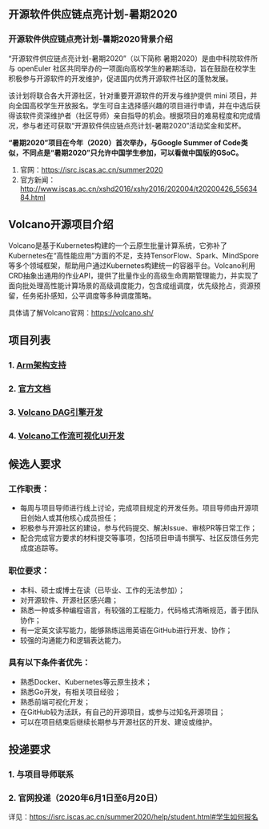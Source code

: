 ## 开源软件供应链点亮计划-暑期2020 

### 开源软件供应链点亮计划-暑期2020背景介绍

“开源软件供应链点亮计划-暑期2020”（以下简称 暑期2020）是由中科院软件所与 openEuler 社区共同举办的一项面向高校学生的暑期活动，旨在鼓励在校学生积极参与开源软件的开发维护，促进国内优秀开源软件社区的蓬勃发展。

该计划将联合各大开源社区，针对重要开源软件的开发与维护提供 mini 项目，并向全国高校学生开放报名。学生可自主选择感兴趣的项目进行申请，并在中选后获得该软件资深维护者（社区导师）亲自指导的机会。根据项目的难易程度和完成情况，参与者还可获取“开源软件供应链点亮计划-暑期2020”活动奖金和奖杯。

**“暑期2020”项目在今年（2020）首次举办，与Google Summer of Code类似，不同点是“暑期2020”只允许中国学生参加，可以看做中国版的GSoC。**

1. 官网：https://isrc.iscas.ac.cn/summer2020
2. 官方新闻：http://www.iscas.ac.cn/xshd2016/xshy2016/202004/t20200426_5563484.html


## Volcano开源项目介绍

Volcano是基于Kubernetes构建的一个云原生批量计算系统，它弥补了Kubernetes在“高性能应用”方面的不足，支持TensorFlow、Spark、MindSpore等多个领域框架，帮助用户通过Kubernetes构建统一的容器平台。Volcano利用CRD抽象出通用的作业API，提供了批量作业的高级生命周期管理能力，并实现了面向批处理高性能计算场景的高级调度能力，包含成组调度，优先级抢占，资源预留，任务拓扑感知，公平调度等多种调度策略。

具体请了解Volcano官网：https://volcano.sh/

## 项目列表

### 1. [Arm架构支持](https://github.com/volcano-sh/volcano/issues/816)
### 2. [官方文档](https://github.com/volcano-sh/volcano/issues/817)
### 3. [Volcano DAG引擎开发](https://github.com/volcano-sh/volcano/issues/818)
### 4. [Volcano工作流可视化UI开发](https://github.com/volcano-sh/volcano/issues/819)


## 候选人要求

### 工作职责：

- 每周与项目导师进行线上讨论，完成项目规定的开发任务。项目导师由开源项目创始人或其他核心成员担任；
- 积极参与开源社区的建设，参与代码提交、解决Issue、审核PR等日常工作；
- 配合完成官方要求的材料提交等事项，包括项目申请书撰写、社区反馈任务完成度追踪等。

### 职位要求：

- 本科、硕士或博士在读（已毕业、工作的无法参加）；
- 对开源软件、开源社区感兴趣；
- 熟悉一种或多种编程语言，有较强的工程能力，代码格式清晰规范，善于团队协作；
- 有一定英文读写能力，能够熟练运用英语在GitHub进行开发、协作；
- 较强的沟通能力和逻辑表达能力。

### 具有以下条件者优先：

- 熟悉Docker、Kubernetes等云原生技术；
- 熟悉Go开发，有相关项目经验；
- 熟悉前端可视化开发；
- 在GitHub较为活跃，有自己的开源项目，或参与过知名开源项目；
- 可以在项目结束后继续长期参与开源社区的开发、建设或维护。


## 投递要求

### 1. 与项目导师联系

### 2. 官网投递（2020年6月1日至6月20日）

详见：https://isrc.iscas.ac.cn/summer2020/help/student.html#学生如何报名
